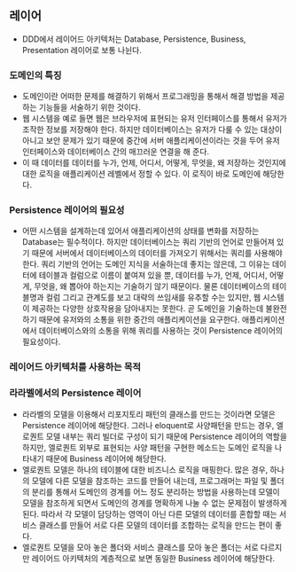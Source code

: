 ## 레이어
- DDD에서 레이어드 아키텍처는 Database, Persistence, Business, Presentation 레이어로 보통 나뉜다.

### 도메인의 특징
- 도메인이란 어떠한 문제를 해결하기 위해서 프로그래밍을 통해서 해결 방법을 제공하는 기능들을 서술하기 위한 것이다.
- 웹 시스템을 예로 들면 웹은 브라우저에 표현되는 유저 인터페이스를 통해서 유저가 조작한 정보를 저장해야 한다. 하지만 데이터베이스는 유저가 다룰 수 있는 대상이 아니고 보안 문제가 있기 때문에 중간에 서버 애플리케이션이라는 것을 두어 유저 인터페이스와 데이터베이스 간의 매끄러운 연결을 해 준다.
- 이 때 데이터를 데이터를 누가, 언제, 어디서, 어떻게, 무엇을, 왜 저장하는 것인지에 대한 로직을 애플리케이션 레벨에서 정할 수 있다. 이 로직이 바로 도메인에 해당한다.

### Persistence 레이어의 필요성
- 어떤 시스템을 설계하는데 있어서 애플리케이션의 상태를 변화를 저장하는 Database는 필수적이다. 하지만 데이터베이스는 쿼리 기반의 언어로 만들어져 있기 때문에 서버에서 데이터베이스의 데이터를 가져오기 위해서는 쿼리를 사용해야 한다. 쿼리 기반의 언어는 도메인 지식을 서술하는데 좋지는 않은데, 그 이유는 데이터에 테이블과 컬럼으로 이름이 붙여져 있을 뿐, 데이터를 누가, 언제, 어디서, 어떻게, 무엇을, 왜 뽑아야 하는지는 기술하기 않기 때문이다. 물론 데이터베이스의 테이블명과 컬럼 그리고 관계도를 보고 대략의 쓰임새를 유추할 수는 있지만, 웹 시스템이 제공하는 다양한 상호작용을 담아내지는 못한다. 곧 도메인을 기술하는데 불완전하기 때문에 유저와의 소통을 위한 중간의 애플리케이션을 요구한다. 애플리케이션에서 데이터베이스와의 소통을 위해 쿼리를 사용하는 것이 Persistence 레이어의 필요성이다.

### 레이어드 아키텍처를 사용하는 목적

### 라라벨에서의 Persistence 레이어
- 라라벨의 모델을 이용해서 리포지토리 패턴의 클래스를 만드는 것이라면 모델은 Persistence 레이어에 해당한다. 그러나 eloquent로 사양패턴을 만드는 경우, 엘로퀀트 모델 내부는 쿼리 빌더로 구성이 되기 때문에 Persistence 레이어의 역할을 하지만, 엘로퀀트 외부로 표현되는 사양 패턴을 구현한 메소드는 도메인 로직을 나타내기 때문에 Business 레이어에 해당한다.
- 엘로퀀트 모델은 하나의 테이블에 대한 비즈니스 로직을 매핑한다. 많은 경우, 하나의 모델에 다른 모델을 참조하는 코드를 만들어 내는데, 프로그래머는 파일 및 폴더의 분리를 통해서 도메인의 경계를 어느 정도 분리하는 방법을 사용하는데 모델이 모델을 참조하게 되면서 도메인의 경계를 명확하게 나눌 수 없는 문제점이 발생하게 된다. 따라서 각 모델이 담당하는 영역이 아닌 다른 모델의 데이터를 혼합할 때는 서비스 클래스를 만들어 서로 다른 모델의 데이터를 조합하는 로직을 만드는 편이 좋다.
- 엘로퀀트 모델을 모아 놓은 폴더와 서비스 클래스를 모아 놓은 폴더는 서로 다르지만 레이어드 아키텍처의 계층적으로 보면 동일한 Business 레이어에 해당한다.
